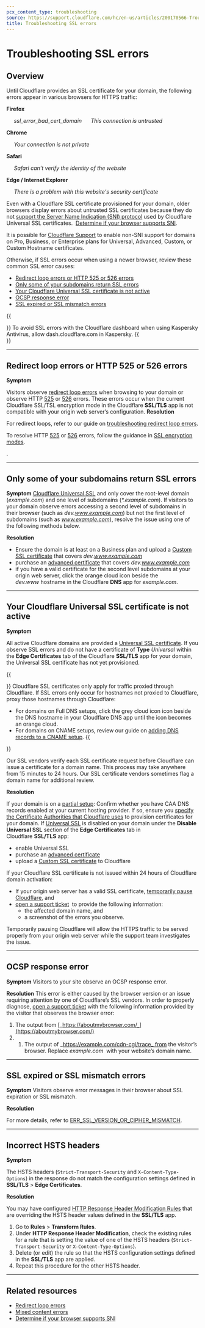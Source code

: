 ```yaml
---
pcx_content_type: troubleshooting
source: https://support.cloudflare.com/hc/en-us/articles/200170566-Troubleshooting-SSL-errors
title: Troubleshooting SSL errors
---
```


# Troubleshooting SSL errors



## Overview

Until Cloudflare provides an SSL certificate for your domain, the following errors appear in various browsers for HTTPS traffic:

**Firefox**

     _ssl\_error\_bad\_cert\_domain      This connection is untrusted_

**Chrome**

     _Your connection is not private_

**Safari**

     _Safari can't verify the identity of the website_

**Edge / Internet Explorer**

     _There is a problem with this website's security certificate_

Even with a Cloudflare SSL certificate provisioned for your domain, older browsers display errors about untrusted SSL certificates because they do not [support the Server Name Indication (SNI) protocol](https://en.wikipedia.org/wiki/Server_Name_Indication#Support) used by Cloudflare Universal SSL certificates.  [Determine if your browser supports SNI](https://caniuse.com/#feat=sni).

It is possible for [Cloudflare Support](https://support.cloudflare.com/hc/articles/200172476#h_4b8753c8-f422-4c74-9e8e-07026c4da730) to enable non-SNI support for domains on Pro, Business, or Enterprise plans for Universal, Advanced, Custom, or Custom Hostname certificates.

Otherwise, if SSL errors occur when using a newer browser, review these common SSL error causes:

-   [Redirect loop errors or HTTP 525 or 526 errors](#redirect-loop-errors-or-http-525-or-526-errors)
-   [Only some of your subdomains return SSL errors](#only-some-of-your-subdomains-return-ssl-errors)
-   [Your Cloudflare Universal SSL certificate is not active](#your-cloudflare-universal-ssl-certificate-is-not-active)
-   [OCSP response error](#ocsp-response-error)
-   [SSL expired or SSL mismatch errors](#ssl-expired-or-ssl-mismatch-errors)

{{<Aside type="note">}}
To avoid SSL errors with the Cloudflare dashboard when using Kaspersky
Antivirus, allow dash.cloudflare.com in Kaspersky.
{{</Aside>}}

___

## Redirect loop errors or HTTP 525 or 526 errors

**Symptom**

Visitors observe [redirect loop errors](/ssl/troubleshooting/too-many-redirects/) when browsing to your domain or observe HTTP [525](/support/troubleshooting/cloudflare-errors/troubleshooting-cloudflare-5xx-errors/#error-525-ssl-handshake-failed) or [526](/support/troubleshooting/cloudflare-errors/troubleshooting-cloudflare-5xx-errors/#error-526-invalid-ssl-certificate) errors. These errors occur when the current Cloudflare SSL/TSL encryption mode in the Cloudflare **SSL/TLS** app is not compatible with your origin web server’s configuration. **Resolution**

For redirect loops, refer to our guide on [troubleshooting redirect loop errors](/ssl/troubleshooting/too-many-redirects/).

To resolve HTTP [525](/support/troubleshooting/cloudflare-errors/troubleshooting-cloudflare-5xx-errors/#error-525-ssl-handshake-failed) or [526](/support/troubleshooting/cloudflare-errors/troubleshooting-cloudflare-5xx-errors/#error-526-invalid-ssl-certificate) errors, follow the guidance in [SSL encryption modes](/ssl/origin-configuration/ssl-modes).

.

___

## Only some of your subdomains return SSL errors

**Symptom** [Cloudflare Universal SSL](/ssl/edge-certificates/universal-ssl) and only cover the root-level domain (_example.com_) and one level of subdomains (_\*.example.com_). If visitors to your domain observe errors accessing a second level of subdomains in their browser (such as _dev.www.example.com_) but not the first level of subdomains (such as _www.example.com_), resolve the issue using one of the following methods below.

**Resolution**

-   Ensure the domain is at least on a Business plan and upload a [Custom SSL certificate](/ssl/edge-certificates/custom-certificates) that covers _dev.www.example.com_
-   purchase an [advanced certificate](/ssl/edge-certificates/advanced-certificate-manager) that covers _dev.www.example.com_
-   if you have a valid certificate for the second level subdomains at your origin web server, click the orange cloud icon beside the _dev.www_ hostname in the Cloudflare **DNS** app for _example.com_.

___

## Your Cloudflare Universal SSL certificate is not active

**Symptom**

All active Cloudflare domains are provided a [Universal SSL certificate](/ssl/edge-certificates/universal-ssl). If you observe SSL errors and do not have a certificate of **Type** _Universal_ within the **Edge Certificates** tab of the Cloudflare **SSL/TLS** app for your domain, the Universal SSL certificate has not yet provisioned.

{{<Aside type="note">}}
Cloudflare SSL certificates only apply for traffic proxied through
Cloudflare. If SSL errors only occur for hostnames not proxied to
Cloudflare, proxy those hostnames through Cloudflare:

-   For domains on Full DNS setups, click the grey cloud icon icon
    beside the DNS hostname in your Cloudflare DNS app until the icon
    becomes an orange cloud.
-   For domains on CNAME setups, review our guide on [adding DNS records
    to a CNAME
    setup](/dns/zone-setups/partial-setup).
{{</Aside>}}

Our SSL vendors verify each SSL certificate request before Cloudflare can issue a certificate for a domain name. This process may take anywhere from 15 minutes to 24 hours. Our SSL certificate vendors sometimes flag a domain name for additional review.

**Resolution**

If your domain is on a [partial setup](/dns/zone-setups/partial-setup): Confirm whether you have CAA DNS records enabled at your current hosting provider. If so, ensure you [specify the Certificate Authorities that Cloudflare uses](/ssl/edge-certificates/caa-records/) to provision certificates for your domain. If [Universal SSL](/ssl/edge-certificates/universal-ssl) is disabled on your domain under the **Disable Universal SSL** section of the **Edge Certificates** tab in Cloudflare **SSL/TLS** app:

-   enable Universal SSL
-   purchase an [advanced certificate](/ssl/edge-certificates/advanced-certificate-manager)
-   upload a [Custom SSL certificate](/ssl/edge-certificates/custom-certificates) to Cloudflare

If your Cloudflare SSL certificate is not issued within 24 hours of Cloudflare domain activation:

-   If your origin web server has a valid SSL certificate, [temporarily pause Cloudflare](/fundamentals/get-started/basic-tasks/manage-domains/pause-cloudflare/), and
-   [open a support ticket](https://dash.cloudflare.com/?to=/:account/support)  to provide the following information:
    -   the affected domain name, and
    -   a screenshot of the errors you observe.

Temporarily pausing Cloudflare will allow the HTTPS traffic to be served properly from your origin web server while the support team investigates the issue.

___

## OCSP response error

**Symptom** Visitors to your site observe an OCSP response error.

**Resolution** This error is either caused by the browser version or an issue requiring attention by one of Cloudflare’s SSL vendors. In order to properly diagnose, [open a support ticket](https://dash.cloudflare.com/?to=/:account/support) with the following information provided by the visitor that observes the browser error:

1.  The output from [_https://aboutmybrowser.com/_](https://aboutmybrowser.com/)  
2.  1.  The output of _https://example.com/cdn-cgi/trace_ from the visitor’s browser. Replace _example.com_  with your website’s domain name.

___

## SSL expired or SSL mismatch errors

**Symptom** Visitors observe error messages in their browser about SSL expiration or SSL mismatch.

**Resolution**

For more details, refer to [ERR\_SSL\_VERSION\_OR\_CIPHER\_MISMATCH](/ssl/troubleshooting/version-cipher-mismatch/).

___

## Incorrect HSTS headers

**Symptom**

The HSTS headers (`Strict-Transport-Security` and `X-Content-Type-Options`) in the response do not match the configuration settings defined in **SSL/TLS** > **Edge Certificates**.

**Resolution**

You may have configured [HTTP Response Header Modification Rules](/rules/transform/response-header-modification) that are overriding the HSTS header values defined in the **SSL/TLS** app.

1.  Go to **Rules** > **Transform Rules**.
2.  Under **HTTP Response Header Modification**, check the existing rules for a rule that is setting the value of one of the HSTS headers (`Strict-Transport-Security` or `X-Content-Type-Options`).
3.  Delete (or edit) the rule so that the HSTS configuration settings defined in the **SSL/TLS** app are applied.
4.  Repeat this procedure for the other HSTS header.

___

## Related resources

-   [Redirect loop errors](/ssl/troubleshooting/too-many-redirects/)
-   [Mixed content errors](/support/ssl-tls/troubleshooting/troubleshooting-mixed-content-errors/)
-   [Determine if your browser supports SNI](https://caniuse.com/#feat=sni)
